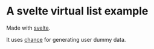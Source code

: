 # A svelte virtual list example
Made with [svelte](https://svelte.technology/). 

It uses [chance](https://chancejs.com/) for generating user dummy data.
